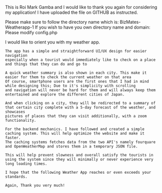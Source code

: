 This is Roi Mark Gamba and I would like to thank you again for considering my application!
I have uploaded the file on GITHUB as instructed.

Please make sure to follow the directory name which is: BizMates-Weatherapp-1
If you wish to have you own directory name and domain: Please modify config.php

I would like to orient you with my weather app.

~~~~~~~~~~~~~~~~~~~~~~~~~~~~~~~~~~~~~~~~~~~~~~~~~~~~~~~~~~~~~~~~~~~~~~~~~~~~~~
The app has a simple and straightforward UI/UX design for easier navigation 
especially when a tourist would immediately like to check on a place and things that they can do and go to

A quick weather summary is also shown in each city. This make it easier for them to check the current weather on that area
Of course, smartphone users are the first ones that I had in mind while designing this; Due to it's simplicity with scrolling 
and navigation will never be hard for them and will always keep them entertained and explore the different cities of Japan.

And when clicking on a city, they will be redirected to a summary of that certain city complete with a 5-day forecast of the weather, and showcases
pictures of places that they can visit additionally, with a zoom functionality.

For the backend mechanics. I have followed and created a simple caching system. This will help optimize the website and make it faster.
The caching systems fetches data from the two API's namely fourquare and OpenWeatherMap and stores them in a temporary JSON file.

This will help prevent slowness and overall satisfy the tourists in using the system since they will minimally or never experience very long loading times.

I hope that the following Weather App reaches or even exceeds your standards.

Again, Thank you very much!
